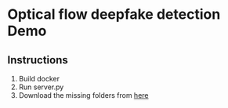 # Optical flow deepfake detection Demo

## Instructions
1. Build docker
2. Run server.py
3. Download the missing folders from [here](https://drive.google.com/drive/folders/1ldFm1aKlqsE8a-ag5O-BHF8RFVeUmp0R?usp=sharing)
